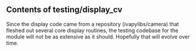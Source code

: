 ## Contents of testing/display_cv

Since the display code came from a repository (ivapylibs/camera) that
fleshed out several core display routines, the testing codebase for the
module will not be as extensive as it should.  Hopefully that will evolve
over time.
